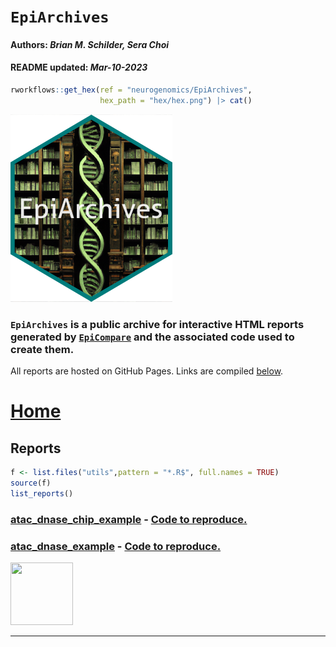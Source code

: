 `EpiArchives`
================
<h4>  
Authors: <i>Brian M. Schilder, Sera Choi</i>  
</h4>
<h4>  
README updated: <i>Mar-10-2023</i>  
</h4>

``` r
rworkflows::get_hex(ref = "neurogenomics/EpiArchives", 
                    hex_path = "hex/hex.png") |> cat()
```

<img src='https://github.com/neurogenomics/EpiArchives/raw/master/hex/hex.png' title='Hex sticker for EpiArchives' height='300'>

### `EpiArchives` is a public archive for interactive HTML reports generated by [`EpiCompare`](https://github.com/neurogenomics/EpiCompare) and the associated code used to create them.

All reports are hosted on GitHub Pages. Links are compiled
[below](#reports).

# [Home](https://neurogenomics.github.io/EpiArchives)

## Reports

``` r
f <- list.files("utils",pattern = "*.R$", full.names = TRUE)
source(f)
list_reports()
```

### [atac_dnase_chip_example](https://neurogenomics.github.io/EpiArchives/reports/atac_dnase_chip_example/EpiCompare.html) - [Code to reproduce.](https://neurogenomics.github.io/EpiArchives/reports/atac_dnase_chip_example/EpiCompare_code.R)

### [atac_dnase_example](https://neurogenomics.github.io/EpiArchives/reports/atac_dnase_example/EpiCompare.html) - [Code to reproduce.](https://neurogenomics.github.io/EpiArchives/reports/atac_dnase_example/EpiCompare_code.R)

<a href='https://github.com/neurogenomics/EpiArchives' target='_blank'><img src="https://github.githubassets.com/images/modules/logos_page/GitHub-Mark.png" width="100" height="100"></a>

<hr>
